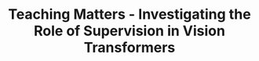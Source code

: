 ---
layout: projectlink
title: Teaching Matters - Investigating the Role of Supervision in Vision Transformers
excerpt: ViTs trained via different supervisions show diverse range of behaviors in their representations and downstream tasks.
code: https://github.com/mwalmer-umd/vit_analysis
paper: https://arxiv.org/abs/2204.02965
gif: vit.gif
conference: arXiv
authors: M. Walmer, S. Suri, K. Gupta, A. Shrivastava
link: https://www.cs.umd.edu/~sakshams/vit_analysis
---